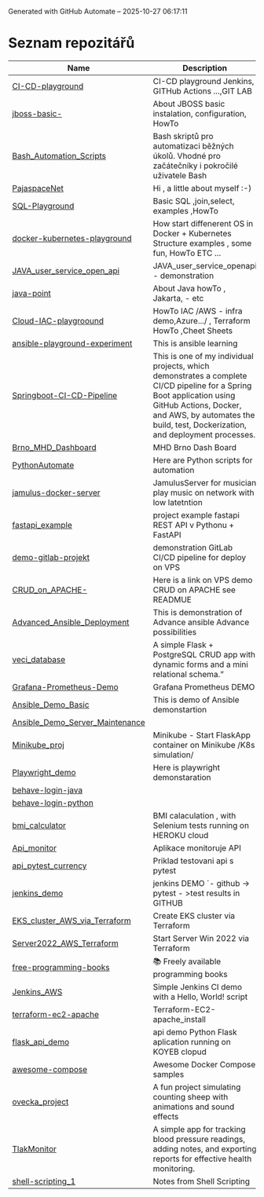 Generated with GitHub Automate – 2025-10-27 06:17:11
# Seznam repozitářů

| Name | Description | URL |
| --- | --- | --- |
| [CI-CD-playground](https://github.com/PajaspaceNet/CI-CD-playground) | CI-CD playground Jenkins, GITHub Actions ...,GIT LAB | https://github.com/PajaspaceNet/CI-CD-playground |
| [jboss-basic-](https://github.com/PajaspaceNet/jboss-basic-) | About  JBOSS basic instalation, configuration, HowTo  | https://github.com/PajaspaceNet/jboss-basic- |
| [Bash_Automation_Scripts](https://github.com/PajaspaceNet/Bash_Automation_Scripts) | Bash skriptů pro automatizaci běžných úkolů. Vhodné pro začátečníky i pokročilé uživatele Bash | https://github.com/PajaspaceNet/Bash_Automation_Scripts |
| [PajaspaceNet](https://github.com/PajaspaceNet/PajaspaceNet) | Hi , a little about myself :-) | https://github.com/PajaspaceNet/PajaspaceNet |
| [SQL-Playground](https://github.com/PajaspaceNet/SQL-Playground) | Basic SQL ,join,select, examples ,HowTo  | https://github.com/PajaspaceNet/SQL-Playground |
| [docker-kubernetes-playground](https://github.com/PajaspaceNet/docker-kubernetes-playground) | How start diffenerent OS in Docker + Kubernetes Structure examples , some fun, HowTo ETC ...  | https://github.com/PajaspaceNet/docker-kubernetes-playground |
| [JAVA_user_service_open_api](https://github.com/PajaspaceNet/JAVA_user_service_open_api) | JAVA_user_service_openapi - demonstration | https://github.com/PajaspaceNet/JAVA_user_service_open_api |
| [java-point](https://github.com/PajaspaceNet/java-point) | About Java howTo , Jakarta, - etc  | https://github.com/PajaspaceNet/java-point |
| [Cloud-IAC-playgroound](https://github.com/PajaspaceNet/Cloud-IAC-playgroound) |  HowTo IAC /AWS - infra demo,Azure.../ , Terraform HowTo ,Cheet Sheets | https://github.com/PajaspaceNet/Cloud-IAC-playgroound |
| [ansible-playground-experiment](https://github.com/PajaspaceNet/ansible-playground-experiment) | This is ansible learning  | https://github.com/PajaspaceNet/ansible-playground-experiment |
| [Springboot-CI-CD-Pipeline](https://github.com/PajaspaceNet/Springboot-CI-CD-Pipeline) | This is one of my individual projects, which demonstrates a complete CI/CD pipeline for a Spring Boot application using GitHub Actions, Docker, and AWS, by automates the build, test, Dockerization, and deployment processes. | https://github.com/PajaspaceNet/Springboot-CI-CD-Pipeline |
| [Brno_MHD_Dashboard](https://github.com/PajaspaceNet/Brno_MHD_Dashboard) | MHD Brno Dash Board | https://github.com/PajaspaceNet/Brno_MHD_Dashboard |
| [PythonAutomate](https://github.com/PajaspaceNet/PythonAutomate) | Here are Python scripts for automation | https://github.com/PajaspaceNet/PythonAutomate |
| [jamulus-docker-server](https://github.com/PajaspaceNet/jamulus-docker-server) | JamulusServer for musician play music on network with low latetntion | https://github.com/PajaspaceNet/jamulus-docker-server |
| [fastapi_example](https://github.com/PajaspaceNet/fastapi_example) | project example fastapi  REST API v Pythonu + FastAPI | https://github.com/PajaspaceNet/fastapi_example |
| [demo-gitlab-projekt](https://github.com/PajaspaceNet/demo-gitlab-projekt) |  demonstration GitLab CI/CD pipeline for deploy on VPS | https://github.com/PajaspaceNet/demo-gitlab-projekt |
| [CRUD_on_APACHE-](https://github.com/PajaspaceNet/CRUD_on_APACHE-) | Here is a link on VPS demo CRUD on APACHE see READMUE | https://github.com/PajaspaceNet/CRUD_on_APACHE- |
| [Advanced_Ansible_Deployment](https://github.com/PajaspaceNet/Advanced_Ansible_Deployment) | This is demonstration of Advance ansible Advance possibilities | https://github.com/PajaspaceNet/Advanced_Ansible_Deployment |
| [veci_database](https://github.com/PajaspaceNet/veci_database) | A simple Flask + PostgreSQL CRUD app with dynamic forms and a mini relational schema.” | https://github.com/PajaspaceNet/veci_database |
| [Grafana-Prometheus-Demo](https://github.com/PajaspaceNet/Grafana-Prometheus-Demo) | Grafana Prometheus DEMO | https://github.com/PajaspaceNet/Grafana-Prometheus-Demo |
| [Ansible_Demo_Basic](https://github.com/PajaspaceNet/Ansible_Demo_Basic) | This is demo of Ansible demonstartion | https://github.com/PajaspaceNet/Ansible_Demo_Basic |
| [Ansible_Demo_Server_Maintenance](https://github.com/PajaspaceNet/Ansible_Demo_Server_Maintenance) |  | https://github.com/PajaspaceNet/Ansible_Demo_Server_Maintenance |
| [Minikube_proj](https://github.com/PajaspaceNet/Minikube_proj) | Minikube -  Start FlaskApp container on Minikube /K8s simulation/ | https://github.com/PajaspaceNet/Minikube_proj |
| [Playwright_demo](https://github.com/PajaspaceNet/Playwright_demo) | Here is playwright demonstaration | https://github.com/PajaspaceNet/Playwright_demo |
| [behave-login-java](https://github.com/PajaspaceNet/behave-login-java) |  | https://github.com/PajaspaceNet/behave-login-java |
| [behave-login-python](https://github.com/PajaspaceNet/behave-login-python) |  | https://github.com/PajaspaceNet/behave-login-python |
| [bmi_calculator](https://github.com/PajaspaceNet/bmi_calculator) | BMI calaculation , with Selenium tests running on HEROKU cloud | https://github.com/PajaspaceNet/bmi_calculator |
| [Api_monitor](https://github.com/PajaspaceNet/Api_monitor) | Aplikace monitoruje API  | https://github.com/PajaspaceNet/Api_monitor |
| [api_pytest_currency](https://github.com/PajaspaceNet/api_pytest_currency) | Priklad testovani api s pytest | https://github.com/PajaspaceNet/api_pytest_currency |
| [jenkins_demo](https://github.com/PajaspaceNet/jenkins_demo) | jenkins DEMO ´- github -> pytest - >test results in GITHUB  | https://github.com/PajaspaceNet/jenkins_demo |
| [EKS_cluster_AWS_via_Terraform](https://github.com/PajaspaceNet/EKS_cluster_AWS_via_Terraform) | Create EKS cluster via Terraform | https://github.com/PajaspaceNet/EKS_cluster_AWS_via_Terraform |
| [Server2022_AWS_Terraform](https://github.com/PajaspaceNet/Server2022_AWS_Terraform) | Start Server Win 2022 via Terraform | https://github.com/PajaspaceNet/Server2022_AWS_Terraform |
| [free-programming-books](https://github.com/PajaspaceNet/free-programming-books) | :books: Freely available programming books | https://github.com/PajaspaceNet/free-programming-books |
| [Jenkins_AWS](https://github.com/PajaspaceNet/Jenkins_AWS) | Simple Jenkins CI demo with a Hello, World! script | https://github.com/PajaspaceNet/Jenkins_AWS |
| [terraform-ec2-apache](https://github.com/PajaspaceNet/terraform-ec2-apache) | Terraform-EC2-apache_install  | https://github.com/PajaspaceNet/terraform-ec2-apache |
| [flask_api_demo](https://github.com/PajaspaceNet/flask_api_demo) | api demo Python Flask aplication running on KOYEB clopud | https://github.com/PajaspaceNet/flask_api_demo |
| [awesome-compose](https://github.com/PajaspaceNet/awesome-compose) | Awesome Docker Compose samples | https://github.com/PajaspaceNet/awesome-compose |
| [ovecka_project](https://github.com/PajaspaceNet/ovecka_project) | A fun project simulating counting sheep with animations and sound effects | https://github.com/PajaspaceNet/ovecka_project |
| [TlakMonitor](https://github.com/PajaspaceNet/TlakMonitor) | A simple app for tracking blood pressure readings, adding notes, and exporting reports for effective health monitoring. | https://github.com/PajaspaceNet/TlakMonitor |
| [shell-scripting_1](https://github.com/PajaspaceNet/shell-scripting_1) | Notes from Shell Scripting  | https://github.com/PajaspaceNet/shell-scripting_1 |